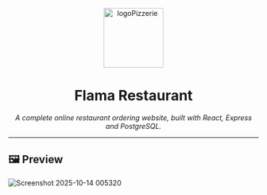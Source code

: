 <p align="center">
  <img width="120" height="120" alt="logoPizzerie" src="https://github.com/user-attachments/assets/b03d0e9f-e66c-4837-a4a4-838635c80b02" />
</p>
<h1 align="center" font="bold">Flama Restaurant</h1>

<p align="center">
  <em>A complete online restaurant ordering website, built with React, Express and PostgreSQL.</em>
</p>

---
## 🖼️ Preview
![Screenshot 2025-10-14 005320](https://github.com/user-attachments/assets/277f7ee4-709d-45c1-b924-5839be53a089)
